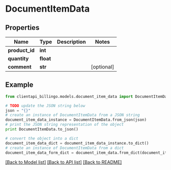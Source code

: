 # DocumentItemData


## Properties
Name | Type | Description | Notes
------------ | ------------- | ------------- | -------------
**product_id** | **int** |  | 
**quantity** | **float** |  | 
**comment** | **str** |  | [optional] 

## Example

```python
from clientapi_billingo.models.document_item_data import DocumentItemData

# TODO update the JSON string below
json = "{}"
# create an instance of DocumentItemData from a JSON string
document_item_data_instance = DocumentItemData.from_json(json)
# print the JSON string representation of the object
print DocumentItemData.to_json()

# convert the object into a dict
document_item_data_dict = document_item_data_instance.to_dict()
# create an instance of DocumentItemData from a dict
document_item_data_form_dict = document_item_data.from_dict(document_item_data_dict)
```
[[Back to Model list]](../README.md#documentation-for-models) [[Back to API list]](../README.md#documentation-for-api-endpoints) [[Back to README]](../README.md)



